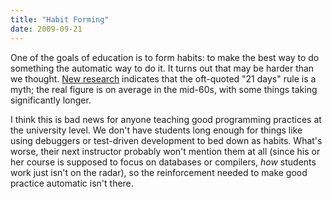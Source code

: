 ```yaml
---
title: "Habit Forming"
date: 2009-09-21
---
```

One of the goals of education is to form habits: to make the best way to do something the automatic way to do it.  It turns out that may be harder than we thought. <a href="http://www.spring.org.uk/2009/09/how-long-to-form-a-habit.php">New research</a> indicates that the oft-quoted "21 days" rule is a myth; the real figure is on average in the mid-60s, with some things taking significantly longer.

I think this is bad news for anyone teaching good programming practices at the university level. We don't have students long enough for things like using debuggers or test-driven development to bed down as habits. What's worse, their next instructor probably won't mention them at all (since his or her course is supposed to focus on databases or compilers, <em>how</em> students work just isn't on the radar), so the reinforcement needed to make good practice automatic isn't there.
